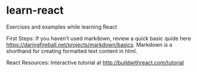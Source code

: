 # learn-react
Exercises and examples while learning React

First Steps: 
If you haven't used markdown, review a quick basic quide here  https://daringfireball.net/projects/markdown/basics. Markdown is a shorthand for creating formatted text content in html. 

React Resources: 
Interactive tutorial at http://buildwithreact.com/tutorial
